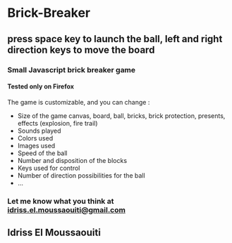 # Brick-Breaker
## press space key to launch the ball, left and right direction keys to move the board 
### Small Javascript brick breaker game
#### Tested only on Firefox
The game is customizable, and you can change :
 - Size of the game canvas, board, ball, bricks, brick protection, presents, effects (explosion, fire trail)
 - Sounds played 
 - Colors used
 - Images used
 - Speed of the ball
 - Number and disposition of the blocks
 - Keys used for control
 - Number of direction possibilities for the ball 
 - ...

### Let me know what you think at idriss.el.moussaouiti@gmail.com
## Idriss El Moussaouiti 

